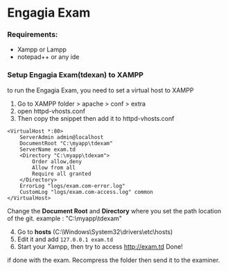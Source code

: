 # Engagia Exam

### Requirements:
- Xampp or Lampp
- notepad++ or any ide

### Setup Engagia Exam(tdexan) to XAMPP
to run the Engagia Exam, you need to set a virtual host to XAMPP
1. Go to XAMPP folder > apache > conf > extra
2. open httpd-vhosts.conf
3. Then copy the snippet then add it to httpd-vhosts.conf

```
<VirtualHost *:80>
    ServerAdmin admin@localhost
    DocumentRoot "C:\myapp\tdexam"
    ServerName exam.td
	<Directory "C:\myapp\tdexam">
		Order allow,deny
		Allow from all
		Require all granted
	</Directory>
	ErrorLog "logs/exam.com-error.log"
    CustomLog "logs/exam.com-access.log" common
</VirtualHost>
```
Change the **Document Root** and **Directory** where you set the path location of the git. example : "C:\myapp\tdexam"

4. Go to **hosts** (C:\Windows\System32\drivers\etc\hosts)
5. Edit it and add ```127.0.0.1 exam.td```
6. Start your Xampp, then try to access http://exam.td Done!

if done with the exam.
Recompress the folder then send it to the examiner.

